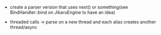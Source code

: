 - create a parser version that uses next() or something(see BindHandler::bind on JikaruEngine to have an idea)

- threaded calls -> parse on a new thread and each alias creates another thread/async